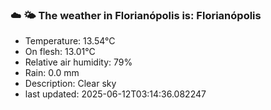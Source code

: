 ### ☁️ 🌤️  The weather in Florianópolis is: Florianópolis

- Temperature: 13.54°C
- On flesh: 13.01°C
- Relative air humidity: 79%
- Rain: 0.0 mm
- Description: Clear sky
- last updated: 2025-06-12T03:14:36.082247
